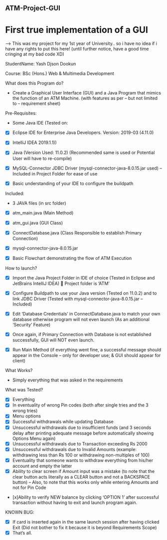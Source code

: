 ## ATM-Project-GUI

# First true implementation of a GUI

--> This was my project for my 1st year of University.. so i have no idea if i have any rights to put this here!
(until further notice, have a good time cringing at my bad code XD)

StudentName: Yash Djson Dookun


Course: BSc (Hons.) Web & Multimedia Development


What does this Program do?


- Create a Graphical User Interface (GUI) and a Java Program that mimics the
function of an ATM Machine. (with features as per – but not limited to –
requirement sheet)


Pre-Requisites:
- Some Java IDE
(Tested on:
- [x] Eclipse IDE for Enterprise Java Developers.
Version: 2019-03 (4.11.0)
- [x] IntelliJ IDEA 2019.1.1))
- [x] Java (Version Used: 11.0.2)
(Recommended same is used or Potential User will have to re-compile)
- [x] MySQL-Connector JDBC Driver
(mysql-connector-java-8.0.15.jar used) – Included in Project Folder for ease of
use
- [x] Basic understanding of your IDE to configure the buildpath


Included:
- 3 JAVA files (in src folder)
- [x] atm_main.java (Main Method)
- [x] atm_gui.java (GUI Class)
- [x] ConnectDatabase.java (Class Responsible to establish Primary Connection)
- [x] mysql-connector-java-8.0.15.jar
- [x] Basic Flowchart demonstrating the flow of ATM Execution


How to launch?
- [x] Import the Java Project Folder in IDE of choice (Tested in Eclipse and JetBrains
IntelliJ IDEA)  Project folder is ‘ATM’
- [x] Configure Buildpath to use your Java version (Tested on 11.0.2) and to link
JDBC Driver (Tested with mysql-connector-java-8.0.15.jar – Included)
- [x] Edit ‘Database Credentials’ in ConnectDatabase.java to match your own
database otherwise program will not even launch (As an additional ‘Security’
Feature)
- [x] Once again, if Primary Connection with Database is not established
successfully, GUI will NOT even launch.
- [x] Run Main Method (if everything went fine, a successful message should
appear in the Console – only for developer use; & GUI should appear for
client)


What Works?
- Simply everything that was asked in the requirements


What was Tested?
- [x] Everything
- [x] In eventuality of wrong Pin codes (both after single tries and the 3 wrong
tries)
- [x] Menu options
- [x] Successful withdrawals while updating Database
- [x] Unsuccessful withdrawals due to insufficient funds (and 3 seconds delay
after printing adequate message before automatically showing Options
Menu again)
- [x] Unsuccessful withdrawals due to Transaction exceeding Rs 2000
- [x] Unsuccessful withdrawals due to Invalid Amounts (example: withdrawing
less than Rs 100 or withdrawing non-multiples of 100)
- [x] Eventuality that someone wants to withdraw everything from his/her
account and empty the latter
- [x] Ability to clear screen if Amount input was a mistake (to note that the clear
button acts literally as a CLEAR button and not a BACKSPACE button) –
Also, to note that this works only while entering Amounts and not for Pin
Code
- [x]Ability to verify NEW balance by clicking ‘OPTION 1’ after successful
transaction without having to exit and launch program again.


KNOWN BUG:
- [x] If card is inserted again in the same launch session after having clicked Exit
(Did not bother to fix it because it is beyond Requirements Scope)
- [x] That’s all.
